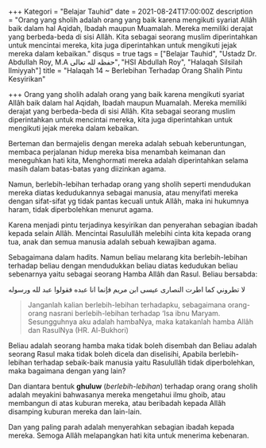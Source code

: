 +++
Kategori = "Belajar Tauhid"
date = 2021-08-24T17:00:00Z
description = "Orang yang sholih adalah orang yang baik karena mengikuti syariat Allâh baik dalam hal Aqidah, Ibadah maupun Muamalah. Mereka memiliki derajat yang berbeda-beda di sisi Allâh. Kita sebagai seorang muslim diperintahkan untuk mencintai mereka, kita juga diperintahkan untuk mengikuti jejak mereka dalam kebaikan."
disqus = true
tags = ["Belajar Tauhid", "Ustadz Dr. Abdullah Roy, M.A حفظه لله تعالى", "HSI Abdullah Roy", "Halaqah Silsilah Ilmiyyah"]
title = "Halaqah 14 ~ Berlebihan Terhadap Orang Shalih Pintu Kesyirikan"

+++
Orang yang sholih adalah orang yang baik karena mengikuti syariat Allâh baik dalam hal Aqidah, Ibadah maupun Muamalah. Mereka memiliki derajat yang berbeda-beda di sisi Allâh. Kita sebagai seorang muslim diperintahkan untuk mencintai mereka, kita juga diperintahkan untuk mengikuti jejak mereka dalam kebaikan.

Berteman dan bermajelis dengan mereka adalah sebuah keberuntungan, membaca perjalanan hidup mereka bisa menambah keimanan dan meneguhkan hati kita, Menghormati mereka adalah diperintahkan selama masih dalam batas-batas yang diizinkan agama.

Namun, berlebih-lebihan terhadap orang yang sholih seperti mendudukan mereka diatas kedudukannya sebagai manusia, atau menyifati mereka dengan sifat-sifat yg tidak pantas kecuali untuk Allâh, maka ini hukumnya haram, tidak diperbolehkan menurut agama.

Karena menjadi pintu terjadinya kesyirikan dan penyerahan sebagian ibadah kepada selain Allâh. Mencintai Rasulullâh melebihi cinta kita kepada orang tua, anak dan semua manusia adalah sebuah kewajiban agama.

Sebagaimana dalam hadits. Namun beliau melarang kita berlebih-lebihan terhadap beliau dengan mendudukkan beliau diatas kedudukan beliau sebenarnya yaitu sebagai seorang Hamba Allâh dan Rasul. Beliau bersabda:

لا تطروني كما اطرت النصارى عيسى ابن مريم فإنما انا عبده فقولوا عبد لله ورسوله

> Janganlah kalian berlebih-lebihan terhadapku, sebagaimana orang-orang nasrani berlebih-lebihan terhadap ‘Isa ibnu Maryam. Sesungguhnya aku adalah hambaNya, maka katakanlah hamba Allâh dan RasulNya (HR. Al-Bukhori)

Beliau adalah seorang hamba maka tidak boleh disembah dan Beliau adalah seorang Rasul maka tidak boleh dicela dan diselisihi, Apabila berlebih-lebihan terhadap sebaik-baik manusia yaitu Rasulullâh tidak diperbolehkan, maka bagaimana dengan yang lain?

Dan diantara bentuk **ghuluw** (_berlebih-lebihan_) terhadap orang orang sholih adalah meyakini bahwasanya mereka mengetahui ilmu ghoib, atau membangun di atas kuburan mereka, atau beribadah kepada Allâh disamping kuburan mereka dan lain-lain.

Dan yang paling parah adalah menyerahkan sebagian ibadah kepada mereka. Semoga Allâh melapangkan hati kita untuk menerima kebenaran.